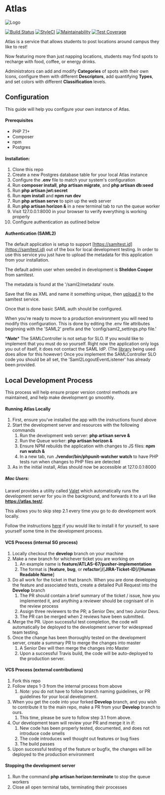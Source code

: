 [logo]:https://atlas.rit.edu/storage/logo.jpg

# Atlas

![Logo][logo]

[![Build Status](https://travis-ci.org/ritstudentgovernment/atlas.svg?branch=master)](https://travis-ci.org/ritstudentgovernment/atlas)
[![StyleCI](https://github.styleci.io/repos/127938992/shield)](https://github.styleci.io/repos/127938992)
[![Maintainability](https://api.codeclimate.com/v1/badges/8c51b9c33513e17d478c/maintainability)](https://codeclimate.com/github/ritstudentgovernment/Atlas/maintainability)
[![Test Coverage](https://api.codeclimate.com/v1/badges/8c51b9c33513e17d478c/test_coverage)](https://codeclimate.com/github/ritstudentgovernment/Atlas/test_coverage)

Atlas is a service that allows students to post locations around campus they like to rest! 

Now featuring more than just napping locations, students may find spots to recharge with food, coffee, or energy drinks.

Administrators can add and modify **Categories** of spots with their own Icons, configure them with different **Descriptors**, add quantifying **Types**, and set colors with different **Classification** levels.

## Configuration

This guide will help you configure your own instance of Atlas.

#### Prerequisites
* PHP 7.1+
* Composer
* npm
* Postgres


#### Installation:
1. Clone this repo
2. Create a new Postgres database table for your local Atlas instance 
3. Configure the **.env** file to match your system's configuration
4. Run **composer install**, **php artisan migrate**, and **php artisan db:seed**
5. Run **php artisan jwt:secret**
6. Run **npm install** and **npm run dev**
7. Run **php artisan serve** to spin up the web server
8. Run **php artisan horizon &** in a new terminal tab to run the queue worker
9. Visit 127.0.0.1:8000 in your browser to verify everything is working properly
10. Configure authentication as outlined below

#### Authentication (SAML2)

The default application is setup to support [https://samltest.id](https://samltest.id) out of the box for local development testing.
In order to use this service you just have to upload the metadata for this application from your installation.

The default admin user when seeded in development is **Sheldon Cooper** from samltest.

The metadata is found at the '/saml2/metadata' route.

Save that file as XML and name it something unique, then [upload it](https://samltest.id/upload.php) to the samltest service.

Once that is done basic SAML auth should be configured.

When you're ready to move to a production environment you will need to modify this configuration. This is done by editing the .env
file attributes beginning with the 'SAML2' prefix and the 'config/saml2_settings.php file.'

\****Note***\* The SAMLController is not setup for SLO. If you would like to implement that you must do so yourself. Right now
the application only logs you out of itself, it does not contact the SAML IdP. (The [library](https://github.com/aacotroneo/laravel-saml2) being used does allow for this however)
Once you implement the SAMLController SLO code you should be all set, the 'Saml2LogoutEventListener' has already been provided.

## Local Development Process

This process will help ensure proper version control methods are maintained, and help make development go smoothly.

#### Running Atlas Locally

1. First, ensure you've installed the app with the instructions found above
2. Start the development server and resources with the following commands
    1. Run the development web server: **php artisan serve &**
    2. Run the Queue worker: **php artisan horizon &**
    3. Ensure NPM rebuilds the application with changes to JS files: **npm run watch &**
    4. In a new tab, run **./vendor/bin/phpunit-watcher watch** to have PHP tests run when changes to PHP files are detected
3. As in the initial install, Atlas should now be accessible at 127.0.0.1:8000

##### Mac Users:

Laravel provides a utility called [Valet](https://laravel.com/docs/5.8/valet) which automatically runs the development server for you in the background, and forwards it to a url like **https://atlas.test/**.

This allows you to skip step 2.1 every time you go to do development work locally.

Follow the instructions [here](https://laravel.com/docs/5.8/valet#installation) if you would like to install it for yourself, to save yourself some time in the development process.

#### VCS Process (internal SG process)

1. Locally checkout the **develop** branch on your machine
2. Make a new branch for whichever ticket you are working on
    1. An example name is **feature/ATLAS-67/pusher-implementation**
    2. The format is \[**feature**, **bug**, or **refactor**\]**/**\[**JIRA-Ticket-ID**\]**/**\[**Human Readable Name**\]
3. Do all work for the ticket in that branch. When you are done developing the feature and associated tests, create a detailed Pull Request into the **Develop** branch
    1. The PR should contain a brief summary of the ticket / issue, how you implemented it, and anything a reviewer should be cognisant of in the review process
    2. Assign three reviewers to the PR; a Senior Dev, and two Junior Devs.
    3. The PR can be merged when 2 reviews have been submitted.
4. Merge the PR. Upon successful test completion, the code will automatically be deployed to the development server for widespread team testing.
5. Once the change has been thoroughly tested on the development server, create a summary PR to merge the changes into master
    1. A Senior Dev will then merge the changes into Master
    2. Upon a successful Travis build, the code will be auto-deployed to the production server.
    
#### VCS Process (external contributions)

1. Fork this repo
2. Follow steps 1-3 from the internal process from above
    1. *Note:* you do not have to follow branch naming guidelines, or PR guidelines for your local development.
3. When you get the code into your forked **Develop** branch, and you wish to contribute it to the main repo, make a PR from your **Develop** branch to ours.
    1. This time, please be sure to follow step 3.1 from above.
4. Our development team will review your PR and merge it in if:
    1. New code has been properly tested, documented, and does not introduce code smells
    2. The code introduces well thought out features or bug fixes
    3. The build passes  
5. Upon successful testing of the feature or bugfix, the changes will be deployed to the production environment

#### Stopping the development server

1. Run the command **php artisan horizon:terminate** to stop the queue workers
2. Close all open terminal tabs, terminating their processes